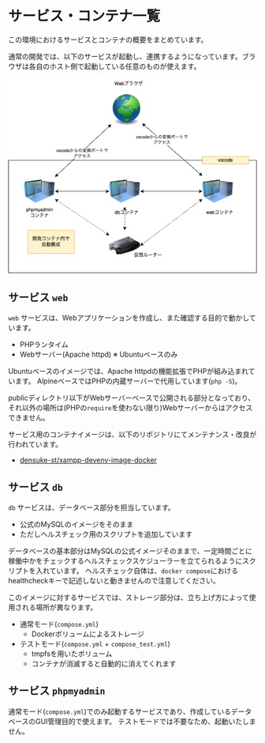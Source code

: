 # サービス・コンテナ一覧

この環境におけるサービスとコンテナの概要をまとめています。

通常の開発では、以下のサービスが起動し、連携するようになっています。ブラウザは各自のホスト側で起動している任意のものが使えます。

![サービス構成](images/containers.drawio.png)

## サービス `web`

`web` サービスは、Webアプリケーションを作成し、また確認する目的で動かしています。

- PHPランタイム
- Webサーバー(Apache httpd) ※ Ubuntuベースのみ

Ubuntuベースのイメージでは、Apache httpdの機能拡張でPHPが組み込まれています。
AlpineベースではPHPの内蔵サーバーで代用しています(`php -S`)。

publicディレクトリ以下がWebサーバーベースで公開される部分となっており、それ以外の場所は(PHPの`require`を使わない限り)Webサーバーからはアクセスできません。

サービス用のコンテナイメージは、以下のリポジトリにてメンテナンス・改良が行われています。
- [densuke-st/xampp-devenv-image-docker](https://github.com/densuke-st/xampp-devenv-image-docker)

## サービス `db`

`db` サービスは、データベース部分を担当しています。

- 公式のMySQLのイメージをそのまま
- ただしヘルスチェック用のスクリプトを追加しています

データベースの基本部分はMySQLの公式イメージそのままで、一定時間ごとに稼働中かをチェックするヘルスチェックスケジューラーを立てられるようにスクリプトを入れています。
ヘルスチェック自体は、`docker compose`におけるhealthcheckキーで記述しないと動きませんので注意してください。

このイメージに対するサービスでは、ストレージ部分は、立ち上げ方によって使用される場所が異なります。

- 通常モード(`compose.yml`)
  - Dockerボリュームによるストレージ
- テストモード(`compose.yml` + `compose_test.yml`)
  - tmpfsを用いたボリューム
  - コンテナが消滅すると自動的に消えてくれます

## サービス `phpmyadmin`

通常モード(`compose.yml`)でのみ起動するサービスであり、作成しているデータベースのGUI管理目的で使えます。
テストモードでは不要なため、起動いたしません。

